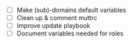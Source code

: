- [ ] Make (sub)-domains default variables
- [ ] Clean up & comment muttrc
- [ ] Improve update playbook
- [ ] Document variables needed for roles
